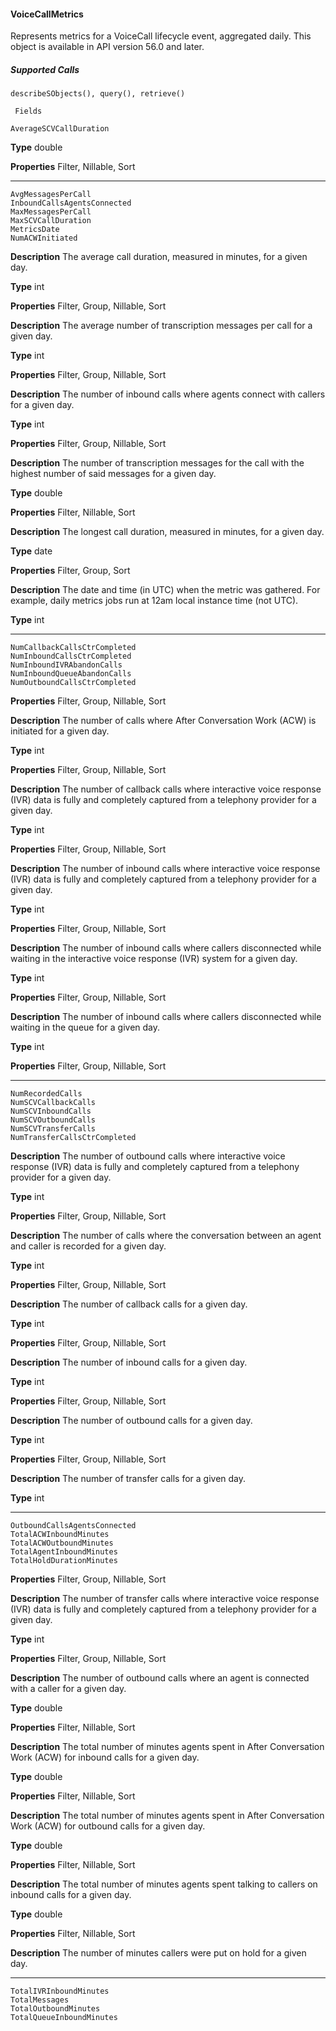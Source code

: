 #### VoiceCallMetrics

Represents metrics for a VoiceCall lifecycle event, aggregated daily. This object is available in API version 56.0 and later.

##### Supported Calls
```
describeSObjects(), query(), retrieve()

 Fields

```
```
AverageSCVCallDuration

```

**Type**
double

**Properties**
Filter, Nillable, Sort


-----

```
AvgMessagesPerCall
InboundCallsAgentsConnected
MaxMessagesPerCall
MaxSCVCallDuration
MetricsDate
NumACWInitiated

```

**Description**
The average call duration, measured in minutes, for a given day.

**Type**
int

**Properties**
Filter, Group, Nillable, Sort

**Description**
The average number of transcription messages per call for a given day.

**Type**
int

**Properties**
Filter, Group, Nillable, Sort

**Description**
The number of inbound calls where agents connect with callers for a given day.

**Type**
int

**Properties**
Filter, Group, Nillable, Sort

**Description**
The number of transcription messages for the call with the highest number of said messages
for a given day.

**Type**
double

**Properties**
Filter, Nillable, Sort

**Description**
The longest call duration, measured in minutes, for a given day.

**Type**
date

**Properties**
Filter, Group, Sort

**Description**
The date and time (in UTC) when the metric was gathered. For example, daily metrics jobs
run at 12am local instance time (not UTC).

**Type**
int


-----

```
NumCallbackCallsCtrCompleted
NumInboundCallsCtrCompleted
NumInboundIVRAbandonCalls
NumInboundQueueAbandonCalls
NumOutboundCallsCtrCompleted

```

**Properties**
Filter, Group, Nillable, Sort

**Description**
The number of calls where After Conversation Work (ACW) is initiated for a given day.

**Type**
int

**Properties**
Filter, Group, Nillable, Sort

**Description**
The number of callback calls where interactive voice response (IVR) data is fully and completely
captured from a telephony provider for a given day.

**Type**
int

**Properties**
Filter, Group, Nillable, Sort

**Description**
The number of inbound calls where interactive voice response (IVR) data is fully and
completely captured from a telephony provider for a given day.

**Type**
int

**Properties**
Filter, Group, Nillable, Sort

**Description**
The number of inbound calls where callers disconnected while waiting in the interactive
voice response (IVR) system for a given day.

**Type**
int

**Properties**
Filter, Group, Nillable, Sort

**Description**
The number of inbound calls where callers disconnected while waiting in the queue for a
given day.

**Type**
int

**Properties**
Filter, Group, Nillable, Sort


-----

```
NumRecordedCalls
NumSCVCallbackCalls
NumSCVInboundCalls
NumSCVOutboundCalls
NumSCVTransferCalls
NumTransferCallsCtrCompleted

```

**Description**
The number of outbound calls where interactive voice response (IVR) data is fully and
completely captured from a telephony provider for a given day.

**Type**
int

**Properties**
Filter, Group, Nillable, Sort

**Description**
The number of calls where the conversation between an agent and caller is recorded for a
given day.

**Type**
int

**Properties**
Filter, Group, Nillable, Sort

**Description**
The number of callback calls for a given day.

**Type**
int

**Properties**
Filter, Group, Nillable, Sort

**Description**
The number of inbound calls for a given day.

**Type**
int

**Properties**
Filter, Group, Nillable, Sort

**Description**
The number of outbound calls for a given day.

**Type**
int

**Properties**
Filter, Group, Nillable, Sort

**Description**
The number of transfer calls for a given day.

**Type**
int


-----

```
OutboundCallsAgentsConnected
TotalACWInboundMinutes
TotalACWOutboundMinutes
TotalAgentInboundMinutes
TotalHoldDurationMinutes

```

**Properties**
Filter, Group, Nillable, Sort

**Description**
The number of transfer calls where interactive voice response (IVR) data is fully and completely
captured from a telephony provider for a given day.

**Type**
int

**Properties**
Filter, Group, Nillable, Sort

**Description**
The number of outbound calls where an agent is connected with a caller for a given day.

**Type**
double

**Properties**
Filter, Nillable, Sort

**Description**
The total number of minutes agents spent in After Conversation Work (ACW) for inbound
calls for a given day.

**Type**
double

**Properties**
Filter, Nillable, Sort

**Description**
The total number of minutes agents spent in After Conversation Work (ACW) for outbound
calls for a given day.

**Type**
double

**Properties**
Filter, Nillable, Sort

**Description**
The total number of minutes agents spent talking to callers on inbound calls for a given day.

**Type**
double

**Properties**
Filter, Nillable, Sort

**Description**
The number of minutes callers were put on hold for a given day.


-----

```
TotalIVRInboundMinutes
TotalMessages
TotalOutboundMinutes
TotalQueueInboundMinutes
